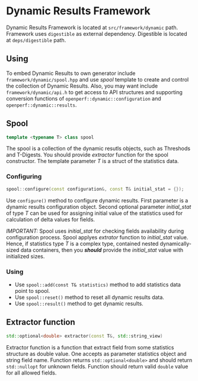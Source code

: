 
# Dynamic Results Framework

Dynamic Results Framework is located at `src/framework/dynamic` path. Framework uses `digestible` as external dependency. Digestible is located at `deps/digestible` path.

## Using

To embed Dynamic Results to own generator include `framework/dynamic/spool.hpp` and use *spool* template to create and control the collection of Dynamic Results. Also, you may want include `framework/dynamic/api.h` to get access to API structures and supporting conversion functions of `openperf::dynamic::configuration` and `openperf::dynamic::results`.

## Spool

```cpp
template <typename T> class spool
```

The spool is a collection of the dynamic resutls objects, such as Threshods and T-Digests. You should provide *extractor* function for the spool constructor. The template parameter *T* is a struct of the statistics data.

### Configuring

```cpp
spool::configure(const configuration&, const T& initial_stat = {});
```

Use `configure()` method to configure dynamic results. First parameter is a dynamic results configuration object. Second optional parameter *initial_stat* of type *T* can be used for assigning initial value of the statistics used for calculation of delta values for fields.

*IMPORTANT:* Spool uses *initial_stat* for checking fields availability during configuration process. Spool applyes *extrator* function to *initial_stat* value. Hence, if statistics type *T* is a complex type, contained nested dynamically-sized data containers, then you ***should*** provide the *initial_stat* value with initialized sizes.

### Using
* Use `spool::add(const T& statistics)` method to add statistics data point to spool.
* Use `spool::reset()` method to reset all dynamic results data.
* Use `spool::result()` method to get dynamic results.

## Extractor function

```cpp
std::optional<double> extractor(const T&, std::string_view)
```

Extractor function is a function that extract field from some statistics structure as double value. One accepts as parameter statistics object and string field name. Function returns `std::optional<double>` and should return `std::nullopt` for unknown fields. Function should return valid `double` value for all allowed fields.
